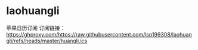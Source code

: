 # laohuangli
苹果日历订阅
订阅链接：https://ghproxy.com/https://raw.githubusercontent.com/lsp199308/laohuangli/refs/heads/master/huangli.ics
